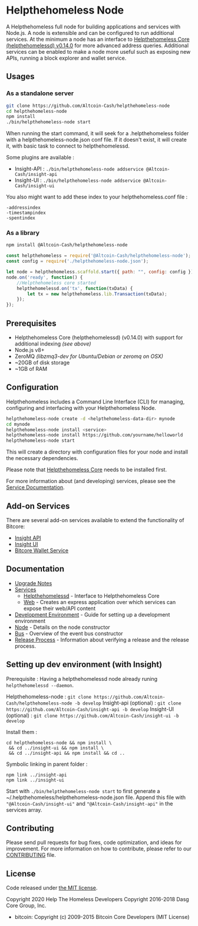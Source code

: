 Helpthehomeless Node
============

A Helpthehomeless full node for building applications and services with Node.js. A node is extensible and can be configured to run additional services. At the minimum a node has an interface to [Helpthehomeless Core (helpthehomelessd) v0.14.0](https://github.com/Altcoin-Cash/helpthehomelesscoin/tree/v0.14.0.x) for more advanced address queries. Additional services can be enabled to make a node more useful such as exposing new APIs, running a block explorer and wallet service.

## Usages

### As a standalone server

```bash
git clone https://github.com/Altcoin-Cash/helpthehomeless-node
cd helpthehomeless-node
npm install
./bin/helpthehomeless-node start
```

When running the start command, it will seek for a .helpthehomeless folder with a helpthehomeless-node.json conf file.
If it doesn't exist, it will create it, with basic task to connect to helpthehomelessd.

Some plugins are available :

- Insight-API : `./bin/helpthehomeless-node addservice @Altcoin-Cash/insight-api`
- Insight-UI : `./bin/helpthehomeless-node addservice @Altcoin-Cash/insight-ui`

You also might want to add these index to your helpthehomeless.conf file :
```
-addressindex
-timestampindex
-spentindex
```

### As a library

```bash
npm install @Altcoin-Cash/helpthehomeless-node
```

```javascript
const helpthehomeless = require('@Altcoin-Cash/helpthehomeless-node');
const config = require('./helpthehomeless-node.json');

let node = helpthehomeless.scaffold.start({ path: "", config: config });
node.on('ready', function() {
    //Helpthehomeless core started
    helpthehomelessd.on('tx', function(txData) {
        let tx = new helpthehomeless.lib.Transaction(txData);
    });
});
```

## Prerequisites

- Helpthehomeless Core (helpthehomelessd) (v0.14.0) with support for additional indexing *(see above)*
- Node.js v8+
- ZeroMQ *(libzmq3-dev for Ubuntu/Debian or zeromq on OSX)*
- ~20GB of disk storage
- ~1GB of RAM

## Configuration

Helpthehomeless includes a Command Line Interface (CLI) for managing, configuring and interfacing with your Helpthehomeless Node.

```bash
helpthehomeless-node create -d <helpthehomeless-data-dir> mynode
cd mynode
helpthehomeless-node install <service>
helpthehomeless-node install https://github.com/yourname/helloworld
helpthehomeless-node start
```

This will create a directory with configuration files for your node and install the necessary dependencies.

Please note that [Helpthehomeless Core](https://github.com/Altcoin-Cash/helpthehomelesscoin/tree/master) needs to be installed first.

For more information about (and developing) services, please see the [Service Documentation](docs/services.md).

## Add-on Services

There are several add-on services available to extend the functionality of Bitcore:

- [Insight API](https://github.com/Altcoin-Cash/insight-api/tree/master)
- [Insight UI](https://github.com/Altcoin-Cash/insight-ui/tree/master)
- [Bitcore Wallet Service](https://github.com/Altcoin-Cash/helpthehomeless-wallet-service/tree/master)

## Documentation

- [Upgrade Notes](docs/upgrade.md)
- [Services](docs/services.md)
  - [Helpthehomelessd](docs/services/helpthehomelessd.md) - Interface to Helpthehomeless Core
  - [Web](docs/services/web.md) - Creates an express application over which services can expose their web/API content
- [Development Environment](docs/development.md) - Guide for setting up a development environment
- [Node](docs/node.md) - Details on the node constructor
- [Bus](docs/bus.md) - Overview of the event bus constructor
- [Release Process](docs/release.md) - Information about verifying a release and the release process.


## Setting up dev environment (with Insight)

Prerequisite : Having a helpthehomelessd node already runing `helpthehomelessd --daemon`.

Helpthehomeless-node : `git clone https://github.com/Altcoin-Cash/helpthehomeless-node -b develop`
Insight-api (optional) : `git clone https://github.com/Altcoin-Cash/insight-api -b develop`
Insight-UI (optional) : `git clone https://github.com/Altcoin-Cash/insight-ui -b develop`

Install them :
```
cd helpthehomeless-node && npm install \
 && cd ../insight-ui && npm install \
 && cd ../insight-api && npm install && cd ..
```

Symbolic linking in parent folder :
```
npm link ../insight-api
npm link ../insight-ui
```

Start with `./bin/helpthehomeless-node start` to first generate a ~/.helpthehomeless/helpthehomeless-node.json file.
Append this file with `"@Altcoin-Cash/insight-ui"` and `"@Altcoin-Cash/insight-api"` in the services array.

## Contributing

Please send pull requests for bug fixes, code optimization, and ideas for improvement. For more information on how to contribute, please refer to our [CONTRIBUTING](https://github.com/Altcoin-Cash/helpthehomelesscoin/blob/master/CONTRIBUTING.md) file.

## License

Code released under [the MIT license](https://github.com/Altcoin-Cash/helpthehomeless-node/blob/master/LICENSE).

Copyright 2020 Help The Homeless Developers
Copyright 2016-2018 Dasg Core Group, Inc.

- bitcoin: Copyright (c) 2009-2015 Bitcoin Core Developers (MIT License)
